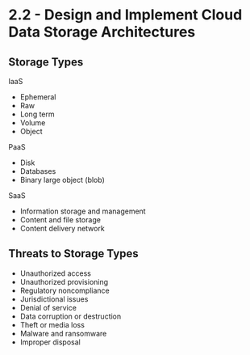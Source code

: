 # 2.2 - Design and Implement Cloud Data Storage Architectures

## Storage Types

IaaS
- Ephemeral
- Raw
- Long term
- Volume
- Object

PaaS
- Disk
- Databases
- Binary large object (blob)

SaaS
- Information storage and management
- Content and file storage
- Content delivery network

## Threats to Storage Types

- Unauthorized access
- Unauthorized provisioning
- Regulatory noncompliance
- Jurisdictional issues
- Denial of service
- Data corruption or destruction
- Theft or media loss
- Malware and ransomware
- Improper disposal
